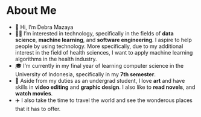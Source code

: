 # About Me
- 👋 Hi, I’m Debra Mazaya
- 👩‍💻 I’m interested in technology, specifically in the fields of <b>data science</b>, <b>machine learning</b>, and <b>software engineering</b>. I aspire to help people by using technology. More specifically, due to my additional interest in the field of health sciences, I want to apply machine learning algorithms in the health industry.
- 🎓 I’m currently in my final year of learning computer science in the University of Indonesia, specifically in my <b>7th semester</b>.
- 📝 Aside from my duties as an undergrad student, I love <b>art</b> and have skills in <b>video editing</b> and <b>graphic design</b>. I also like to <b>read novels</b>, and <b>watch movies</b>.
- ✈️ I also take the time to travel the world and see the wonderous places that it has to offer.

<!---
debramz/debramz is a ✨ special ✨ repository because its `README.md` (this file) appears on your GitHub profile.
You can click the Preview link to take a look at your changes.
--->
